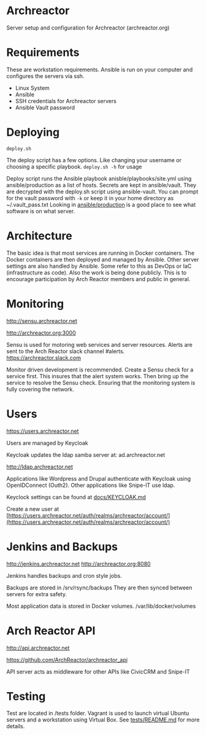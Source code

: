 # Archreactor

Server setup and configuration for Archreactor (archreactor.org)

# Requirements

These are workstation requirements. Ansible is run on your computer and configures the servers via ssh.

- Linux System
- Ansible
- SSH credentials for Archreactor servers
- Ansible Vault password

# Deploying

`deploy.sh`

The deploy script has a few options. Like changing your username or choosing a specific playbook. `deploy.sh -h` for usage

Deploy script runs the Ansible playbook anisble/playbooks/site.yml using ansible/production as a list of hosts.
Secrets are kept in ansible/vault. They are decrypted with the deploy.sh script using ansible-vault. You can prompt for the vault password with `-k` or keep it in your home directory as ~/.vault_pass.txt
Looking in [ansible/production](ansible/production) is a good place to see what software is on what server.

# Architecture

The basic idea is that most services are running in Docker containers. The Docker containers are then deployed and managed by Ansible. Other server settings are also handled by Ansible. Some refer to this as DevOps or IaC (infrastructure as code). Also the work is being done publicly. This is to encourage participation by Arch Reactor members and public in general.

# Monitoring

http://sensu.archreactor.net

http://archreactor.org:3000

Sensu is used for motoring web services and server resources. Alerts are sent to the Arch Reactor slack channel #alerts. https://archreactor.slack.com

Monitor driven development is recommended. Create a Sensu check for a service first. This insures that the alert system works. Then bring up the service to resolve the Sensu check. Ensuring that the monitoring system is fully covering the network.

# Users

https://users.archreactor.net

Users are managed by Keycloak

Keycloak updates the ldap samba server at: ad.archreactor.net

http://ldap.archreactor.net

Applications like Wordpress and Drupal authenticate with Keycloak using OpenIDConnect (Outh2). Other applications like Snipe-IT use ldap.

Keyclock settings can be found at [docs/KEYCLOAK.md](docs/KEYCLOAK.md)

Create a new user at [https://users.archreactor.net/auth/realms/archreactor/account/](https://users.archreactor.net/auth/realms/archreactor/account/)

# Jenkins and Backups

http://jenkins.archreactor.net
http://archreactor.org:8080

Jenkins handles backups and cron style jobs.

Backups are stored in /srv/rsync/backups
They are then synced between servers for extra safety.

Most application data is stored in Docker volumes. /var/lib/docker/volumes

# Arch Reactor API

http://api.archreactor.net

https://github.com/ArchReactor/archreactor_api

API server acts as middleware for other APIs like CivicCRM and Snipe-IT

# Testing

Test are located in /tests folder. Vagrant is used to launch virtual Ubuntu servers and a workstation using Virtual Box. See [tests/README.md](tests/README.md) for more details.

